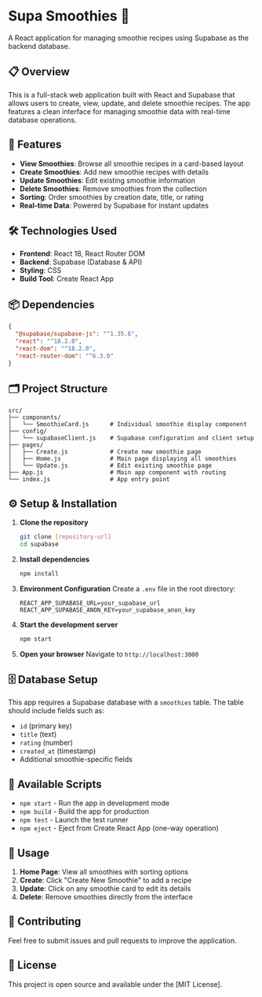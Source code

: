 # Supa Smoothies 🥤

A React application for managing smoothie recipes using Supabase as the backend database.

## 📋 Overview

This is a full-stack web application built with React and Supabase that allows users to create, view, update, and delete smoothie recipes. The app features a clean interface for managing smoothie data with real-time database operations.

## 🚀 Features

- **View Smoothies**: Browse all smoothie recipes in a card-based layout
- **Create Smoothies**: Add new smoothie recipes with details
- **Update Smoothies**: Edit existing smoothie information
- **Delete Smoothies**: Remove smoothies from the collection
- **Sorting**: Order smoothies by creation date, title, or rating
- **Real-time Data**: Powered by Supabase for instant updates

## 🛠️ Technologies Used

- **Frontend**: React 18, React Router DOM
- **Backend**: Supabase (Database & API)
- **Styling**: CSS
- **Build Tool**: Create React App

## 📦 Dependencies

```json
{
  "@supabase/supabase-js": "^1.35.6",
  "react": "^18.2.0",
  "react-dom": "^18.2.0",
  "react-router-dom": "^6.3.0"
}
```

## 🗂️ Project Structure

```
src/
├── components/
│   └── SmoothieCard.js      # Individual smoothie display component
├── config/
│   └── supabaseClient.js    # Supabase configuration and client setup
├── pages/
│   ├── Create.js            # Create new smoothie page
│   ├── Home.js              # Main page displaying all smoothies
│   └── Update.js            # Edit existing smoothie page
├── App.js                   # Main app component with routing
└── index.js                 # App entry point
```

## ⚙️ Setup & Installation

1. **Clone the repository**
   ```bash
   git clone [repository-url]
   cd supabase
   ```

2. **Install dependencies**
   ```bash
   npm install
   ```

3. **Environment Configuration**
   Create a `.env` file in the root directory:
   ```
   REACT_APP_SUPABASE_URL=your_supabase_url
   REACT_APP_SUPABASE_ANON_KEY=your_supabase_anon_key
   ```

4. **Start the development server**
   ```bash
   npm start
   ```

5. **Open your browser**
   Navigate to `http://localhost:3000`

## 🗄️ Database Setup

This app requires a Supabase database with a `smoothies` table. The table should include fields such as:
- `id` (primary key)
- `title` (text)
- `rating` (number)
- `created_at` (timestamp)
- Additional smoothie-specific fields

## 🔧 Available Scripts

- `npm start` - Run the app in development mode
- `npm build` - Build the app for production
- `npm test` - Launch the test runner
- `npm eject` - Eject from Create React App (one-way operation)

## 📱 Usage

1. **Home Page**: View all smoothies with sorting options
2. **Create**: Click "Create New Smoothie" to add a recipe
3. **Update**: Click on any smoothie card to edit its details
4. **Delete**: Remove smoothies directly from the interface

## 🤝 Contributing

Feel free to submit issues and pull requests to improve the application.

## 📄 License

This project is open source and available under the [MIT License].
